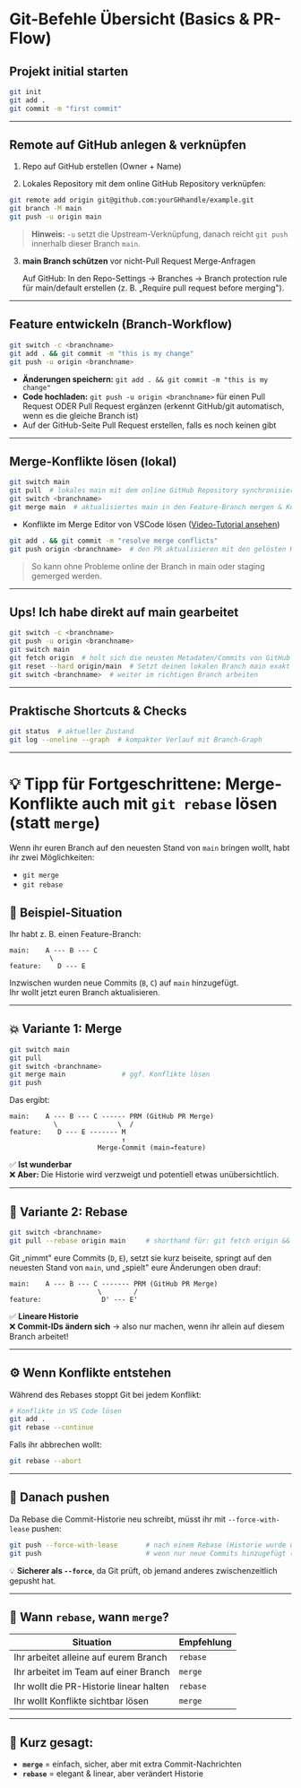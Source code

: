 # Git-Befehle Übersicht (Basics & PR-Flow)

## Projekt initial starten

```bash
git init
git add .
git commit -m "first commit"
```

---

## Remote auf GitHub anlegen & verknüpfen

1. Repo auf GitHub erstellen (Owner + Name)

2. Lokales Repository mit dem online GitHub Repository verknüpfen:

```bash
git remote add origin git@github.com:yourGHhandle/example.git
git branch -M main
git push -u origin main
```

> **Hinweis:** `-u` setzt die Upstream-Verknüpfung, danach reicht `git push` innerhalb dieser Branch `main`.

3. **main Branch schützen** vor nicht-Pull Request Merge-Anfragen

   Auf GitHub: In den Repo-Settings → Branches → Branch protection rule für main/default erstellen (z. B. „Require pull request before merging").

---

## Feature entwickeln (Branch-Workflow)

```bash
git switch -c <branchname>
git add . && git commit -m "this is my change"
git push -u origin <branchname>
```

- **Änderungen speichern:** `git add . && git commit -m "this is my change"`
- **Code hochladen:** `git push -u origin <branchname>` für einen Pull Request ODER Pull Request ergänzen (erkennt GitHub/git automatisch, wenn es die gleiche Branch ist)
- Auf der GitHub-Seite Pull Request erstellen, falls es noch keinen gibt

---

## Merge-Konflikte lösen (lokal)

```bash
git switch main
git pull  # lokales main mit dem online GitHub Repository synchronisieren (shorthand für git fetch && git merge)
git switch <branchname>
git merge main  # aktualisiertes main in den Feature-Branch mergen & Konflikte auslösen
```

- Konflikte im Merge Editor von VSCode lösen ([Video-Tutorial ansehen](https://www.youtube.com/watch?v=HosPml1qkrg))

```bash
git add . && git commit -m "resolve merge conflicts"
git push origin <branchname>  # den PR aktualisieren mit den gelösten Konflikten
```

> So kann ohne Probleme online der Branch in main oder staging gemerged werden.

---

## Ups! Ich habe direkt auf main gearbeitet

```bash
git switch -c <branchname>
git push -u origin <branchname>
git switch main
git fetch origin  # holt sich die neusten Metadaten/Commits von GitHub
git reset --hard origin/main  # Setzt deinen lokalen Branch main exakt auf den Stand von origin/main
git switch <branchname>  # weiter im richtigen Branch arbeiten
```

---

## Praktische Shortcuts & Checks

```bash
git status  # aktueller Zustand
git log --oneline --graph  # kompakter Verlauf mit Branch-Graph
```

---

# 💡 Tipp für Fortgeschrittene: Merge-Konflikte auch mit `git rebase` lösen (statt `merge`)

Wenn ihr euren Branch auf den neuesten Stand von `main` bringen wollt, habt ihr zwei Möglichkeiten:

- `git merge`
- `git rebase`

## 🧩 Beispiel-Situation

Ihr habt z. B. einen Feature-Branch:

```
main:    A --- B --- C
          \
feature:    D --- E
```

Inzwischen wurden neue Commits (`B`, `C`) auf `main` hinzugefügt.  
Ihr wollt jetzt euren Branch aktualisieren.

---

## 💥 Variante 1: Merge

```bash
git switch main
git pull
git switch <branchname>
git merge main              # ggf. Konflikte lösen
git push
```

Das ergibt:

```
main:    A --- B --- C ------ PRM (GitHub PR Merge)
           \               \  /
feature:    D --- E ------- M
                            ↑
                      Merge-Commit (main→feature)
```

✅ **Ist wunderbar**  
❌ **Aber:** Die Historie wird verzweigt und potentiell etwas unübersichtlich.

---

## 🌿 Variante 2: Rebase

```bash
git switch <branchname>
git pull --rebase origin main     # shorthand für: git fetch origin && git rebase origin/main
```

Git „nimmt" eure Commits (`D`, `E`), setzt sie kurz beiseite, springt auf den neuesten Stand von `main`, und „spielt" eure Änderungen oben drauf:

```
main:    A --- B --- C ------- PRM (GitHub PR Merge)
                      \        /
feature:               D' --- E'
```

✅ **Lineare Historie**  
❌ **Commit-IDs ändern sich** → also nur machen, wenn ihr allein auf diesem Branch arbeitet!

---

## ⚙️ Wenn Konflikte entstehen

Während des Rebases stoppt Git bei jedem Konflikt:

```bash
# Konflikte in VS Code lösen
git add .
git rebase --continue
```

Falls ihr abbrechen wollt:

```bash
git rebase --abort
```

---

## 🚀 Danach pushen

Da Rebase die Commit-Historie neu schreibt, müsst ihr mit `--force-with-lease` pushen:

```bash
git push --force-with-lease       # nach einem Rebase (Historie wurde umgeschrieben)
git push                          # wenn nur neue Commits hinzugefügt (kein Rebase)
```

💡 **Sicherer als `--force`**, da Git prüft, ob jemand anderes zwischenzeitlich gepusht hat.

---

## 🧠 Wann `rebase`, wann `merge`?

| Situation                               | Empfehlung |
| --------------------------------------- | ---------- |
| Ihr arbeitet alleine auf eurem Branch   | `rebase`   |
| Ihr arbeitet im Team auf einer Branch   | `merge`    |
| Ihr wollt die PR-Historie linear halten | `rebase`   |
| Ihr wollt Konflikte sichtbar lösen      | `merge`    |

---

## 📘 Kurz gesagt:

- **`merge`** = einfach, sicher, aber mit extra Commit-Nachrichten
- **`rebase`** = elegant & linear, aber verändert Historie
